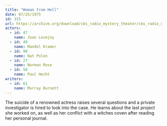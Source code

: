 ```yaml
---
title: "Woman from Hell"
date: 07/25/1975
id: 315
url: https://archive.org/download/cbs_radio_mystery_theater/cbs_radio_mystery_theater-0301-0350.zip/cbs_radio_mystery_theater-0301-0350%2Fcbsrmt_0315_woman_from_hell.mp3
actors:  
  - id: 47
    name: Joan Lovejoy  
  - id: 49
    name: Mandel Kramer  
  - id: 98
    name: Nat Polen  
  - id: 27
    name: Norman Rose  
  - id: 58
    name: Paul Hecht
writers:  
  - id: 61
    name: Murray Burnett
---
```

The suicide of a renowned actress raises several questions and a private investigator is hired to look into the case. He learns about the last project she worked on, as well as her conflict with a witches coven after reading her personal journal.